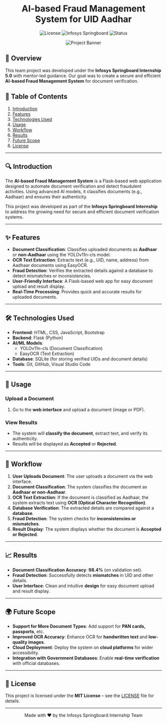 <h1 align="center">AI-based Fraud Management System for UID Aadhar</h1>

<p align="center">
  <img src="https://img.shields.io/badge/license-MIT-blue.svg" alt="License">
  <img src="https://img.shields.io/badge/Infosys-Springboard-brightgreen.svg" alt="Infosys Springboard">
  <img src="https://img.shields.io/badge/Status-Completed-success.svg" alt="Status">
</p>

<p align="center">
  <img src="https://github.com/user-attachments/assets/7a6d4988-738f-4f17-ad5a-0f77e364dfad" alt="Project Banner">
</p>

## 🌟 Overview
This team project was developed under the **Infosys Springboard Internship 5.0** with mentor-led guidance. Our goal was to create a secure and efficient **AI-based Fraud Management System** for document verification.

## 📜 Table of Contents
1. [Introduction](#introduction)
2. [Features](#features)
3. [Technologies Used](#technologies-used)
4. [Usage](#usage)
5. [Workflow](#workflow)
6. [Results](#results)
7. [Future Scope](#future-scope)
8. [License](#license)

---

## 🔍 Introduction
The **AI-based Fraud Management System** is a Flask-based web application designed to automate document verification and detect fraudulent activities. Using advanced AI models, it classifies documents (e.g., Aadhaar) and ensures their authenticity.

This project was developed as part of the **Infosys Springboard Internship** to address the growing need for secure and efficient document verification systems.

---

## ✨ Features
- **Document Classification**: Classifies uploaded documents as **Aadhaar** or **non-Aadhaar** using the YOLOv11n-cls model.
- **OCR Text Extraction**: Extracts text (e.g., UID, name, address) from Aadhaar documents using EasyOCR.
- **Fraud Detection**: Verifies the extracted details against a database to detect mismatches or inconsistencies.
- **User-Friendly Interface**: A Flask-based web app for easy document upload and result display.
- **Real-Time Processing**: Provides quick and accurate results for uploaded documents.

---

## 🛠 Technologies Used
- **Frontend**: HTML, CSS, JavaScript, Bootstrap
- **Backend**: Flask (Python)
- **AI/ML Models**:
  - YOLOv11n-cls (Document Classification)
  - EasyOCR (Text Extraction)
- **Database**: SQLite (for storing verified UIDs and document details)
- **Tools**: Git, GitHub, Visual Studio Code

---

## 🚀 Usage

### Upload a Document
1. Go to the **web interface** and upload a document (image or PDF).

### View Results
- The system will **classify the document**, extract text, and verify its authenticity.
- Results will be displayed as **Accepted** or **Rejected**.

---

## 🔄 Workflow

1. **User Uploads Document**: The user uploads a document via the web interface.
2. **Document Classification**: The system classifies the document as **Aadhaar or non-Aadhaar**.
3. **OCR Text Extraction**: If the document is classified as Aadhaar, the system extracts text using **OCR (Optical Character Recognition)**.
4. **Database Verification**: The extracted details are compared against a **database**.
5. **Fraud Detection**: The system checks for **inconsistencies or mismatches**.
6. **Result Display**: The system displays whether the document is **Accepted or Rejected**.

---

## 📈 Results

- **Document Classification Accuracy**: **98.4%** (on validation set).
- **Fraud Detection**: Successfully detects **mismatches** in UID and other details.
- **User Interface**: Clean and intuitive **design** for easy document upload and result display.

---

## 🌍 Future Scope

- **Support for More Document Types**: Add support for **PAN cards, passports**, etc.
- **Improved OCR Accuracy**: Enhance OCR for **handwritten text** and **low-quality images**.
- **Cloud Deployment**: Deploy the system on **cloud platforms** for wider accessibility.
- **Integration with Government Databases**: Enable **real-time verification** with official databases.

---

## 📄 License
This project is licensed under the **MIT License** – see the [LICENSE](./LICENSE) file for details.

---

<p align="center">
  Made with ❤️ by the Infosys Springboard Internship Team
</p>
